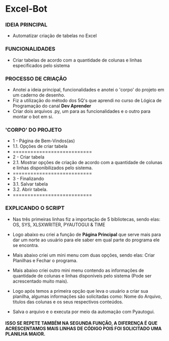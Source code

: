 # Excel-Bot

### IDEIA PRINCIPAL
- Automatizar criação de tabelas no Excel

### FUNCIONALIDADES
- Criar tabelas de acordo com a quantidade de colunas e linhas especificados pelo sistema

### PROCESSO DE CRIAÇÃO
- Anotei a ideia principal, funcionalidades e anotei o 'corpo' do projeto em um caderno de desenho.
- Fiz a utilização do método dos 5Q's que aprendi no curso de Lógica de Programação do canal __Dev Aprender__
- Criar dois arquivos .py, um para as funcionalidades e o outro para montar o bot em si.

### 'CORPO' DO PROJETO
- 1 - Página de Bem-Vindos(as)
-   1.1. Opções de criar tabela
-   ===========================
- 2 - Criar tabela
-   2.1. Mostrar opções de criação de acordo com a quantidade de colunas e linhas disponibilizados pelo sistema.
-   ===========================  
- 3 - Finalizando
-   3.1. Salvar tabela
-   3.2. Abrir tabela.
-   ===========================
  
### EXPLICANDO O SCRIPT
- Nas três primeiras linhas fiz a importação de 5 bibliotecas, sendo elas: OS, SYS, XLSXWRITER, PYAUTOGUI & TIME

- Logo abaixo eu criei a função de __Página Principal__ que serve mais para dar um norte ao usuário para ele saber em qual parte do programa ele se encontra.

- Mais abaixo criei um mini menu com duas opções, sendo elas: Criar Planilhas e Fechar o programa.

- Mais abaixo criei outro mini menu contendo as informações de quantidade de colunas e linhas disponíveis pelo sistema (Pode ser acrescentado muito mais).

- Logo após temos a primeira opção que leva o usuário a criar sua planilha, algumas informações são solicitadas como: Nome do Arquivo, titulos das colunas e os seus respectivos conteúdos.

- Salva o arquivo e o executa por meio da automação com Pyautogui.


#### ISSO SE REPETE TAMBÉM NA SEGUNDA FUNÇÃO, A DIFERENÇA É QUE ACRESCENTAMOS MAIS LINHAS DE CÓDIGO POIS FOI SOLICITADO UMA PLANILHA MAIOR.
